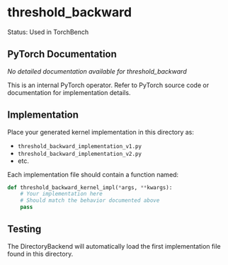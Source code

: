 # threshold_backward

Status: Used in TorchBench

## PyTorch Documentation

*No detailed documentation available for threshold_backward*

This is an internal PyTorch operator. Refer to PyTorch source code or documentation for implementation details.

## Implementation

Place your generated kernel implementation in this directory as:
- `threshold_backward_implementation_v1.py`
- `threshold_backward_implementation_v2.py`
- etc.

Each implementation file should contain a function named:
```python
def threshold_backward_kernel_impl(*args, **kwargs):
    # Your implementation here
    # Should match the behavior documented above
    pass
```

## Testing

The DirectoryBackend will automatically load the first implementation file found in this directory.
